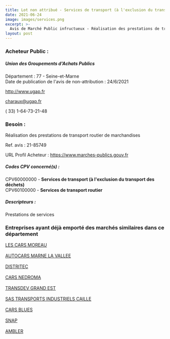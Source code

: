 ```yaml
---
title: Lot non attribué - Services de transport (à l'exclusion du transport des déchets) + autres services
date: 2021-06-24
image: images/services.png
excerpt: >-
  Avis de Marché Public infructueux - Réalisation des prestations de transport routier de marchandises
layout: post
---
```


### Acheteur Public :
##### Union des Groupements d'Achats Publics
Département : 77 - Seine-et-Marne<br/>
Date de publication de l'avis de non-attribution : 24/6/2021


http://www.ugap.fr

charaux@ugap.fr

( 33) 1-64-73-21-48
### Besoin :

Réalisation des prestations de transport routier de marchandises

Ref. avis : 21-85749

URL Profil Acheteur : https://www.marches-publics.gouv.fr

##### Codes CPV concerné(s) :
CPV60000000 - **Services de transport (à l'exclusion du transport des déchets)** <br/>
CPV60100000 - **Services de transport routier** <br/>

##### Descripteurs :
Prestations de services <br/>

### Entreprises ayant déjà emporté des marchés similaires dans ce département
<a href="/entreprise-545/siren-315043190">LES CARS MOREAU</a><br/><br/>
<a href="/entreprise-548/siren-334571379">AUTOCARS MARNE LA VALLEE</a><br/><br/>
<a href="/entreprise-551/siren-354038820">DISTRITEC</a><br/><br/>
<a href="/entreprise-559/siren-432038776">CARS NEDROMA</a><br/><br/>
<a href="/entreprise-566/siren-492497359">TRANSDEV GRAND EST</a><br/><br/>
<a href="/entreprise-566/siren-493410849">SAS TRANSPORTS INDUSTRIELS CAILLE</a><br/><br/>
<a href="/entreprise-571/siren-533713657">CARS BLUES</a><br/><br/>
<a href="/entreprise-578/siren-810388876">SNAP</a><br/><br/>
<a href="/entreprise-581/siren-840859300">AMBLER</a><br/><br/>

